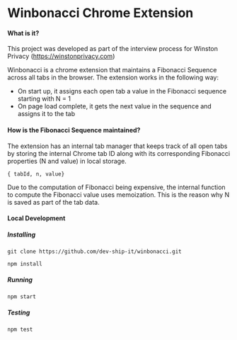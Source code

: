 # Winbonacci Chrome Extension

#### What is it?
This project was developed as part of the interview process for Winston Privacy (https://winstonprivacy.com)

Winbonacci is a chrome extension that maintains a Fibonacci Sequence across all tabs in the browser. The extension works in the following way:
* On start up, it assigns each open tab a value in the Fibonacci sequence starting with N = 1
* On page load complete, it gets the next value in the sequence and assigns it to the tab

#### How is the Fibonacci Sequence maintained?
The extension has an internal tab manager that keeps track of all open tabs by storing the internal Chrome tab ID along with its corresponding Fibonacci properties (N and value) in local storage.
```
{ tabId, n, value}
```

Due to the computation of Fibonacci being expensive, the internal function to compute the Fibonacci value uses memoization. This is the reason why N is saved as part of the tab data.

#### Local Development

##### Installing
```git clone https://github.com/dev-ship-it/winbonacci.git```

```npm install```

##### Running
```npm start```

##### Testing
```npm test```

